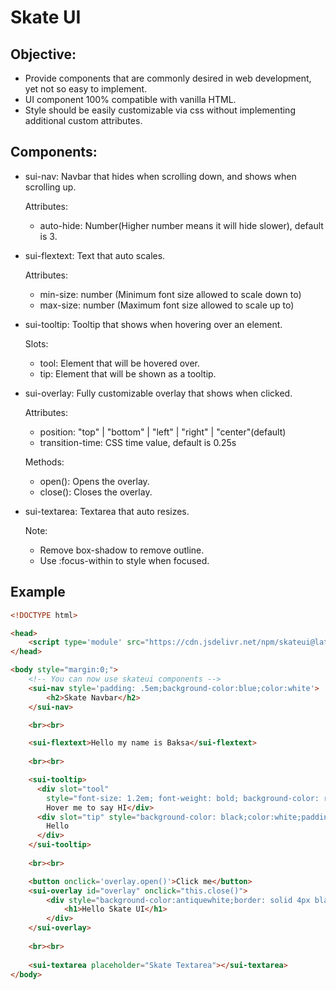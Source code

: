 # Skate UI

## Objective:
  - Provide components that are commonly desired in web development, yet not so easy to implement.
  - UI component 100% compatible with vanilla HTML.
  - Style should be easily customizable via css without implementing additional custom attributes.

## Components:

- sui-nav: Navbar that hides when scrolling down, and shows when scrolling up.
  
  Attributes:
    - auto-hide: Number(Higher number means it will hide slower), default is 3.

- sui-flextext: Text that auto scales.
  
  Attributes:
    - min-size: number (Minimum font size allowed to scale down to)
    - max-size: number (Maximum font size allowed to scale up to)
  
- sui-tooltip: Tooltip that shows when hovering over an element.
  
  Slots:
    - tool: Element that will be hovered over.
    - tip: Element that will be shown as a tooltip.
  
- sui-overlay: Fully customizable overlay that shows when clicked.
  
  Attributes:
    - position: "top" | "bottom" | "left" | "right" | "center"(default)
    - transition-time: CSS time value, default is 0.25s
  
  Methods:
    - open(): Opens the overlay.
    - close(): Closes the overlay.
   
- sui-textarea: Textarea that auto resizes.

  Note:
    - Remove box-shadow to remove outline.
    - Use :focus-within to style when focused.

## Example

```html
<!DOCTYPE html>

<head>
    <script type='module' src="https://cdn.jsdelivr.net/npm/skateui@latest/dist/skateui/skateui.esm.js"></script>
</head>

<body style="margin:0;">
    <!-- You can now use skateui components -->
    <sui-nav style='padding: .5em;background-color:blue;color:white'>
        <h2>Skate Navbar</h2>
    </sui-nav>

    <br><br>

    <sui-flextext>Hello my name is Baksa</sui-flextext>
    
    <br><br>

    <sui-tooltip>
      <div slot="tool"
        style="font-size: 1.2em; font-weight: bold; background-color: red;color:white;padding: .25em;cursor: pointer;">
        Hover me to say HI</div>
      <div slot="tip" style="background-color: black;color:white;padding:.5em;">
        Hello
      </div>
    </sui-tooltip>
    
    <br><br>

    <button onclick='overlay.open()'>Click me</button>
    <sui-overlay id="overlay" onclick="this.close()">
        <div style="background-color:antiquewhite;border: solid 4px black;padding:1em;">
            <h1>Hello Skate UI</h1>
        </div>
    </sui-overlay>
    
    <br><br>
    
    <sui-textarea placeholder="Skate Textarea"></sui-textarea>
</body>